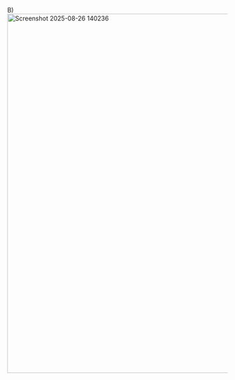 B) <img width="1587" height="823" alt="Screenshot 2025-08-26 140236" src="https://github.com/user-attachments/assets/ddab3fa7-f63b-4997-a29c-f69a298c3aad" />


